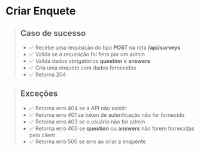 # Criar Enquete

> ## Caso de sucesso
> - ✅ Recebe uma requisição do tipo **POST** na rota **/api/surveys** 
> - ✅ Valida se a requisição foi feita por um admin
> - ✅ Valida dados obrigatórios **question** e **answers**
> - ✅ Cria uma enquete com dados fornecidos
> - ✅ Retorna 204 

> ## Exceções
> - ✅ Retorna erro 404 se a API não existir
> - ✅ Retorna erro 401 se  token de autenticação não for fornecido
> - ✅ Retorna erro 403 se o usuário não for admin
> - ✅ Retorna erro 400 se **question** ou **answers** não forem fornecidas pelo client
> - ✅ Retorna erro 500 se erro ao criar a enquente